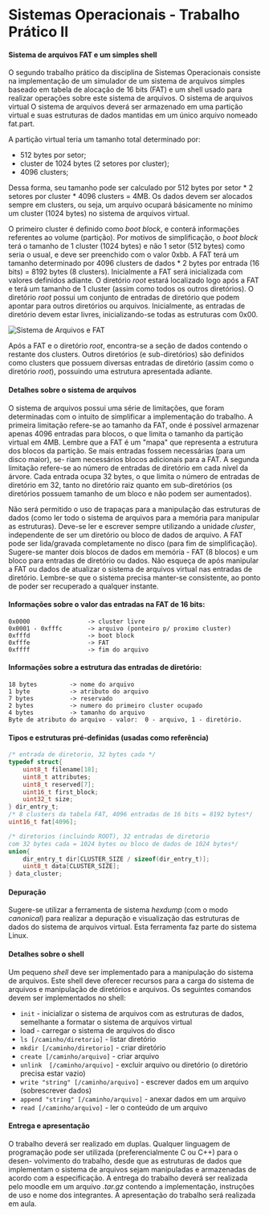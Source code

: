 # Sistemas Operacionais - Trabalho Prático II

#### Sistema de arquivos FAT e um simples shell

O segundo trabalho prático da disciplina de Sistemas Operacionais consiste na
implementação de um simulador de um sistema de arquivos simples baseado em
tabela de alocação de 16 bits (FAT) e um shell usado para realizar operações
sobre este sistema de arquivos.  O sistema de arquivos virtual O sistema de
arquivos deverá ser armazenado em uma partição virtual e suas estruturas de
dados mantidas em um único arquivo nomeado fat.part.

A partição virtual teria um tamanho total determinado por:
* 512 bytes por setor;
* cluster de 1024 bytes (2 setores por cluster);
* 4096 clusters;

Dessa forma, seu tamanho pode ser calculado por 512 bytes por setor * 2 setores
por cluster * 4096 clusters = 4MB. Os dados devem ser alocados sempre em
clusters, ou seja, um arquivo ocupará básicamente no mínimo um cluster (1024
bytes) no sistema de arquivos virtual.

O primeiro cluster é definido como *boot block*, e conterá informações
referentes ao volume (partição).  Por motivos de simplificação, o *boot block*
terá o tamanho de 1 cluster (1024 bytes) e não 1 setor (512 bytes) como seria o
usual,  e  deve  ser  preenchido  com  o  valor  0xbb.   A  FAT  terá  um
tamanho determinado por 4096 clusters de dados * 2 bytes por entrada (16 bits) =
8192  bytes  (8  clusters).   Inicialmente  a  FAT  será  inicializada  com
valores definidos adiante.  O diretório *root* estará localizado logo após a FAT
e terá um tamanho de 1 cluster (assim como todos os outros diretórios).  O
diretório *root* possui um conjunto de entradas de diretório que podem apontar
para outros diretórios ou arquivos.  Inicialmente, as entradas de diretório
devem estar livres, inicializando-se todas as estruturas com 0x00.

![Sistema de Arquivos e FAT](https://bytebucket.org/execb5/t2sisop/raw/e70cbd42151726a677350d82e044f49ca7cc533d/img/fat.png?token=cbc7a1928f754895aea2cbde47a3cffda457beb4)

Após a FAT e o diretório *root*, encontra-se a seção de dados contendo o
restante dos clusters. Outros diretórios (e sub-diretórios) são definidos como
clusters que possuem diversas entradas de diretório (assim como o diretório
*root*), possuindo uma estrutura apresentada adiante.

#### Detalhes sobre o sistema de arquivos

O sistema de arquivos possui uma série de limitações, que foram determinadas
com o intuito de simplificar a implementação do trabalho.  A primeira limitação
refere-se ao tamanho da FAT, onde é possível armazenar apenas 4096 entradas para
blocos,  o que limita o tamanho da partição virtual em 4MB. Lembre que a FAT é
um "mapa" que representa a estrutura dos blocos da partição.  Se mais entradas
fossem necessárias (para um disco maior), se- riam necessários blocos adicionais
para a FAT. A segunda limitação refere-se ao número de entradas de diretório em
cada nível da árvore.  Cada entrada ocupa 32 bytes, o que limita o número de
entradas de diretório em 32, tanto no diretório raiz quanto em sub-diretórios
(os diretórios possuem tamanho de um bloco e não podem ser aumentados).

Não será permitido o uso de trapaças para a manipulação das estruturas de dados
(como ler todo o sistema de arquivos para a memória para manipular as
estruturas). Deve-se ler e escrever sempre utilizando a unidade *cluster*,
independente  de  ser  um  diretório  ou  bloco  de  dados  de  arquivo.   A
FAT pode ser lida/gravada completamente no disco (para fim de simplificação).
Sugere-se manter dois blocos de dados em memória - FAT (8 blocos) e um bloco
para entradas de diretório ou dados.  Não esqueça de após manipular a FAT ou
dados de atualizar o sistema de arquivos virtual nas entradas de diretório.
Lembre-se que o sistema precisa manter-se consistente, ao ponto de poder ser
recuperado a qualquer instante.

#### Informações sobre o valor das entradas na FAT de 16 bits:
```
0x0000                -> cluster livre
0x0001 - 0xfffc       -> arquivo (ponteiro p/ proximo cluster)
0xfffd                -> boot block
0xfffe                -> FAT
0xffff                -> fim do arquivo
```

#### Informações sobre a estrutura das entradas de diretório:
```
18 bytes         -> nome do arquivo
1 byte           -> atributo do arquivo
7 bytes          -> reservado
2 bytes          -> numero do primeiro cluster ocupado
4 bytes          -> tamanho do arquivo
Byte de atributo do arquivo - valor:  0 - arquivo, 1 - diretório.
```

#### Tipos e estruturas pré-definidas (usadas como referência)
```C
/* entrada de diretorio, 32 bytes cada */
typedef struct{
	uint8_t filename[18];
	uint8_t attributes;
	uint8_t reserved[7];
	uint16_t first_block;
	uint32_t size;
} dir_entry_t;
/* 8 clusters da tabela FAT, 4096 entradas de 16 bits = 8192 bytes*/
uint16_t fat[4096];

/* diretorios (incluindo ROOT), 32 entradas de diretorio
com 32 bytes cada = 1024 bytes ou bloco de dados de 1024 bytes*/
union{
	dir_entry_t dir[CLUSTER_SIZE / sizeof(dir_entry_t)];
	uint8_t data[CLUSTER_SIZE];
} data_cluster;
```

#### Depuração

Sugere-se utilizar a ferramenta de sistema *hexdump* (com o modo *canonical*)
para  realizar  a  depuração  e  visualização  das  estruturas  de  dados  do
sistema de arquivos virtual.  Esta ferramenta faz parte do sistema Linux.

#### Detalhes sobre o shell

Um pequeno *shell* deve ser implementado para a manipulação do sistema de
arquivos. Este shell deve oferecer recursos  para  a  carga  do  sistema  de
arquivos  e  manipulação  de  diretórios  e  arquivos. Os  seguintes  comandos
devem ser implementados no shell:

* `init`  -  inicializar  o  sistema  de  arquivos  com  as  estruturas  de
	dados, semelhante a formatar o sistema de arquivos virtual
* load - carregar o sistema de arquivos do disco
* `ls [/caminho/diretorio]` - listar diretório
* `mkdir [/caminho/diretorio]` - criar diretório
* `create [/caminho/arquivo]` - criar arquivo
* `unlink  [/caminho/arquivo]`  -  excluir  arquivo  ou  diretório  (o  diretório
	precisa estar vazio)
* `write "string" [/caminho/arquivo]` - escrever dados em um arquivo
	(sobrescrever dados)
* `append "string" [/caminho/arquivo]` - anexar dados em um arquivo
* `read [/caminho/arquivo]` - ler o conteúdo de um arquivo


#### Entrega e apresentação

O trabalho deverá ser realizado em duplas.  Qualquer linguagem de programação
pode  ser  utilizada  (preferencialmente  C  ou  C++)  para  o  desen-
volvimento do trabalho, desde que as estruturas de dados que implementam o
sistema  de  arquivos  sejam  manipuladas  e  armazenadas  de  acordo  com  a
especificação. A  entrega  do  trabalho  deverá  ser  realizada  pelo  moodle
em um arquivo *.tar.gz* contendo a implementação, instruções de uso e nome dos
integrantes.  A apresentação do trabalho será realizada em aula.

